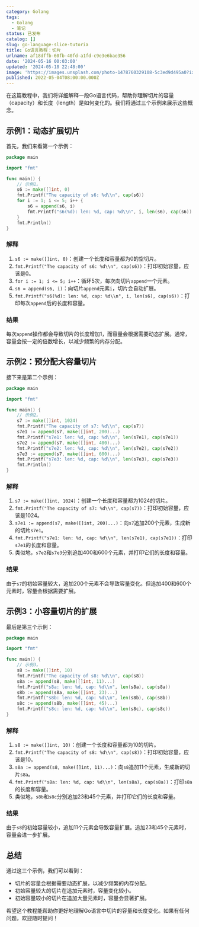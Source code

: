 ```yaml
---
category: Golang
tags:
  - Golang
  - 笔记
status: 已发布
catalog: []
slug: go-language-slice-tutoria
title: Go语言教程：切片
urlname: af18dffb-60fb-40fd-a1fd-c9e3e6bae356
date: '2024-05-16 00:03:00'
updated: '2024-05-18 22:48:00'
image: 'https://images.unsplash.com/photo-1478760329108-5c3ed9d495a0?ixlib=rb-4.0.3&q=85&fm=jpg&crop=entropy&cs=srgb'
published: 2022-05-04T08:00:00.000Z
---
```


在这篇教程中，我们将详细解释一段Go语言代码，帮助你理解切片的容量（capacity）和长度（length）是如何变化的。我们将通过三个示例来展示这些概念。


## 示例1：动态扩展切片


首先，我们来看第一个示例：


```go
package main

import "fmt"

func main() {
    // 示例1。
    s6 := make([]int, 0)
    fmt.Printf("The capacity of s6: %d\\n", cap(s6))
    for i := 1; i <= 5; i++ {
        s6 = append(s6, i)
        fmt.Printf("s6(%d): len: %d, cap: %d\\n", i, len(s6), cap(s6))
    }
    fmt.Println()
}

```


### 解释

1. `s6 := make([]int, 0)`：创建一个长度和容量都为0的空切片。
2. `fmt.Printf("The capacity of s6: %d\\n", cap(s6))`：打印初始容量，应该是0。
3. `for i := 1; i <= 5; i++`：循环5次，每次向切片`append`一个元素。
4. `s6 = append(s6, i)`：向切片`append`元素`i`，切片会自动扩展。
5. `fmt.Printf("s6(%d): len: %d, cap: %d\\n", i, len(s6), cap(s6))`：打印每次`append`后的长度和容量。

### 结果


每次`append`操作都会导致切片的长度增加1，而容量会根据需要动态扩展。通常，容量会按一定的倍数增长，以减少频繁的内存分配。


## 示例2：预分配大容量切片


接下来是第二个示例：


```go
package main

import "fmt"

func main() {
    // 示例2。
    s7 := make([]int, 1024)
    fmt.Printf("The capacity of s7: %d\\n", cap(s7))
    s7e1 := append(s7, make([]int, 200)...)
    fmt.Printf("s7e1: len: %d, cap: %d\\n", len(s7e1), cap(s7e1))
    s7e2 := append(s7, make([]int, 400)...)
    fmt.Printf("s7e2: len: %d, cap: %d\\n", len(s7e2), cap(s7e2))
    s7e3 := append(s7, make([]int, 600)...)
    fmt.Printf("s7e3: len: %d, cap: %d\\n", len(s7e3), cap(s7e3))
    fmt.Println()
}

```


### 解释

1. `s7 := make([]int, 1024)`：创建一个长度和容量都为1024的切片。
2. `fmt.Printf("The capacity of s7: %d\\n", cap(s7))`：打印初始容量，应该是1024。
3. `s7e1 := append(s7, make([]int, 200)...)`：向`s7`追加200个元素，生成新的切片`s7e1`。
4. `fmt.Printf("s7e1: len: %d, cap: %d\\n", len(s7e1), cap(s7e1))`：打印`s7e1`的长度和容量。
5. 类似地，`s7e2`和`s7e3`分别追加400和600个元素，并打印它们的长度和容量。

### 结果


由于`s7`的初始容量较大，追加200个元素不会导致容量变化。但追加400和600个元素时，容量会根据需要扩展。


## 示例3：小容量切片的扩展


最后是第三个示例：


```go
package main

import "fmt"

func main() {
    // 示例3。
    s8 := make([]int, 10)
    fmt.Printf("The capacity of s8: %d\\n", cap(s8))
    s8a := append(s8, make([]int, 11)...)
    fmt.Printf("s8a: len: %d, cap: %d\\n", len(s8a), cap(s8a))
    s8b := append(s8a, make([]int, 23)...)
    fmt.Printf("s8b: len: %d, cap: %d\\n", len(s8b), cap(s8b))
    s8c := append(s8b, make([]int, 45)...)
    fmt.Printf("s8c: len: %d, cap: %d\\n", len(s8c), cap(s8c))
}

```


### 解释

1. `s8 := make([]int, 10)`：创建一个长度和容量都为10的切片。
2. `fmt.Printf("The capacity of s8: %d\\n", cap(s8))`：打印初始容量，应该是10。
3. `s8a := append(s8, make([]int, 11)...)`：向`s8`追加11个元素，生成新的切片`s8a`。
4. `fmt.Printf("s8a: len: %d, cap: %d\\n", len(s8a), cap(s8a))`：打印`s8a`的长度和容量。
5. 类似地，`s8b`和`s8c`分别追加23和45个元素，并打印它们的长度和容量。

### 结果


由于`s8`的初始容量较小，追加11个元素会导致容量扩展。追加23和45个元素时，容量会进一步扩展。


## 总结


通过这三个示例，我们可以看到：

- 切片的容量会根据需要动态扩展，以减少频繁的内存分配。
- 初始容量较大的切片在追加元素时，容量变化较小。
- 初始容量较小的切片在追加大量元素时，容量会显著扩展。

希望这个教程能帮助你更好地理解Go语言中切片的容量和长度变化。如果有任何问题，欢迎随时提问！

